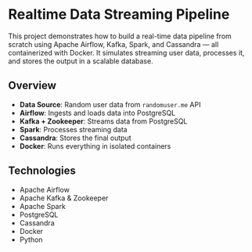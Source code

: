 # Realtime Data Streaming Pipeline

This project demonstrates how to build a real-time data pipeline from scratch using Apache Airflow, Kafka, Spark, and Cassandra — all containerized with Docker. It simulates streaming user data, processes it, and stores the output in a scalable database.

## Overview

- **Data Source**: Random user data from `randomuser.me` API  
- **Airflow**: Ingests and loads data into PostgreSQL  
- **Kafka + Zookeeper**: Streams data from PostgreSQL  
- **Spark**: Processes streaming data  
- **Cassandra**: Stores the final output  
- **Docker**: Runs everything in isolated containers

## Technologies

- Apache Airflow  
- Apache Kafka & Zookeeper  
- Apache Spark  
- PostgreSQL  
- Cassandra  
- Docker  
- Python



